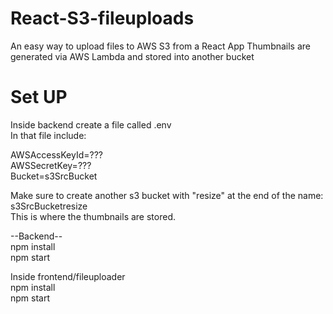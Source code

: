 # React-S3-fileuploads
An easy way to upload files to AWS S3 from a React App
Thumbnails are generated via AWS Lambda and stored into another bucket


# Set UP

Inside backend create a file called .env <br/>
In that file include: <br/>

AWSAccessKeyId=??? 
<br/>
AWSSecretKey=???
<br/>
Bucket=s3SrcBucket
<br/>

Make sure to create another s3 bucket with "resize" at the end of the name:<br/>
s3SrcBucketresize <br/>
This is where the thumbnails are stored. <br/>

--Backend-- <br/>
npm install <br/>
npm start <br/>

Inside frontend/fileuploader <br/>
npm install <br/>
npm start <br/>
